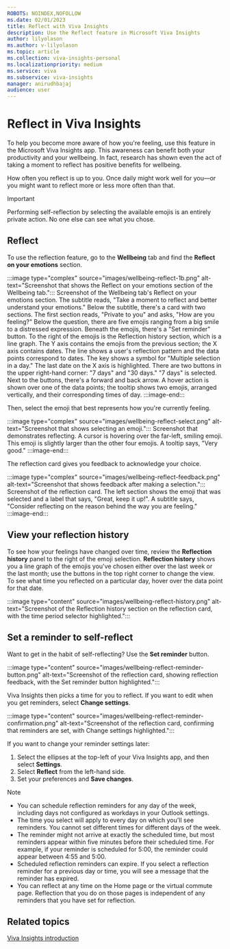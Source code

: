 ```yaml
---
ROBOTS: NOINDEX,NOFOLLOW
ms.date: 02/01/2023
title: Reflect with Viva Insights 
description: Use the Reflect feature in Microsoft Viva Insights
author: lilyolason
ms.author: v-lilyolason
ms.topic: article
ms.collection: viva-insights-personal
ms.localizationpriority: medium 
ms.service: viva
ms.subservice: viva-insights
manager: anirudhbajaj
audience: user
---
```


# Reflect in Viva Insights

To help you become more aware of how you're feeling, use this feature in the Microsoft Viva Insights app. This awareness can benefit both your productivity and your wellbeing. In fact, research has shown even the act of taking a moment to reflect has positive benefits for wellbeing.

How often you reflect is up to you. Once daily might work well for you&mdash;or you might want to reflect more or less more often than that.

>[!Important]
>Performing self-reflection by selecting the available emojis is an entirely private action. No one else can see what you chose.

## Reflect

To use the reflection feature, go to the **Wellbeing** tab and find the  **Reflect on your emotions** section. 

:::image type="complex" source="images/wellbeing-reflect-1b.png" alt-text="Screenshot that shows the Reflect on your emotions section of the Wellbeing tab.":::
   Screenshot of the Wellbeing tab's Reflect on your emotions section. The subtitle reads, "Take a moment to reflect and better understand your emotions." Below the subtitle, there's a card with two sections. The first section reads, "Private to you" and asks, "How are you feeling?" Below the question, there are five emojis ranging from a big smile to a distressed expression. Beneath the emojis, there's a "Set reminder" button. To the right of the emojis is the Reflection history section, which is a line graph. The Y axis contains the emojis from the previous section; the X axis contains dates. The line shows a user's reflection pattern and the data points correspond to dates. The key shows a symbol for "Multiple selection in a day." The last date on the X axis is highlighted. There are two buttons in the upper right-hand corner: "7 days" and "30 days." "7 days" is selected. Next to the buttons, there's a forward and back arrow. A hover action is shown over one of the data points; the tooltip shows two emojis, arranged vertically, and their corresponding times of day.
:::image-end:::

Then, select the emoji that best represents how you're currently feeling.

:::image type="complex" source="images/wellbeing-reflect-select.png" alt-text="Screenshot that shows selecting an emoji.":::
   Screenshot that demonstrates reflecting. A cursor is hovering over the far-left, smiling emoji. This emoji is slightly larger than the other four emojis. A tooltip says, "Very good." 
:::image-end:::

The reflection card gives you feedback to acknowledge your choice.

:::image type="complex" source="images/wellbeing-reflect-feedback.png" alt-text="Screenshot that shows feedback after making a selection.":::
   Screenshot of the reflection card. The left section shows the emoji that was selected and a label that says, "Great, keep it up!". A subtitle says, "Consider reflecting on the reason behind the way you are feeling."
:::image-end:::


## View your reflection history

To see how your feelings have changed over time, review the **Reflection history** panel to the right of the emoji selection. **Reflection history** shows you a line graph of the emojis you've chosen either over the last week or the last month; use the buttons in the top right corner to change the view. To see what time you reflected on a particular day, hover over the data point for that date.

:::image type="content" source="images/wellbeing-reflect-history.png" alt-text="Screenshot of the Reflection history section on the reflection card, with the time period selector highlighted.":::

## Set a reminder to self-reflect

Want to get in the habit of self-reflecting? Use the **Set reminder** button. 

:::image type="content" source="images/wellbeing-reflect-reminder-button.png" alt-text="Screenshot of the reflection card, showing reflection feedback, with the Set reminder button highlighted.":::

Viva Insights then picks a time for you to reflect. If you want to edit when you get reminders, select **Change settings**.

:::image type="content" source="images/wellbeing-reflect-reminder-confirmation.png" alt-text="Screenshot of the reflection card, confirming that reminders are set, with Change settings highlighted.":::

If you want to change your reminder settings later:

1. Select the ellipses at the top-left of your Viva Insights app, and then select **Settings**.
1. Select **Reflect** from the left-hand side.
1. Set your preferences and **Save changes**.

>[!Note]
>
>* You can schedule reflection reminders for any day of the week, including days not configured as workdays in your Outlook settings.
>* The time you select will apply to every day on which you'll see reminders. You cannot set different times for different days of the week.
>* The reminder might not arrive at exactly the scheduled time, but most reminders appear within five minutes before their scheduled time. For example, if your reminder is scheduled for 5:00, the reminder could appear between 4:55 and 5:00.
>* Scheduled reflection reminders can expire. If you select a reflection reminder for a previous day or time, you will see a message that the reminder has expired.
>* You can reflect at any time on the Home page or the virtual commute page. Reflection that you do on those pages is independent of any reminders that you have set for reflection.


## Related topics

[Viva Insights  introduction](../viva-teams-app.md)

